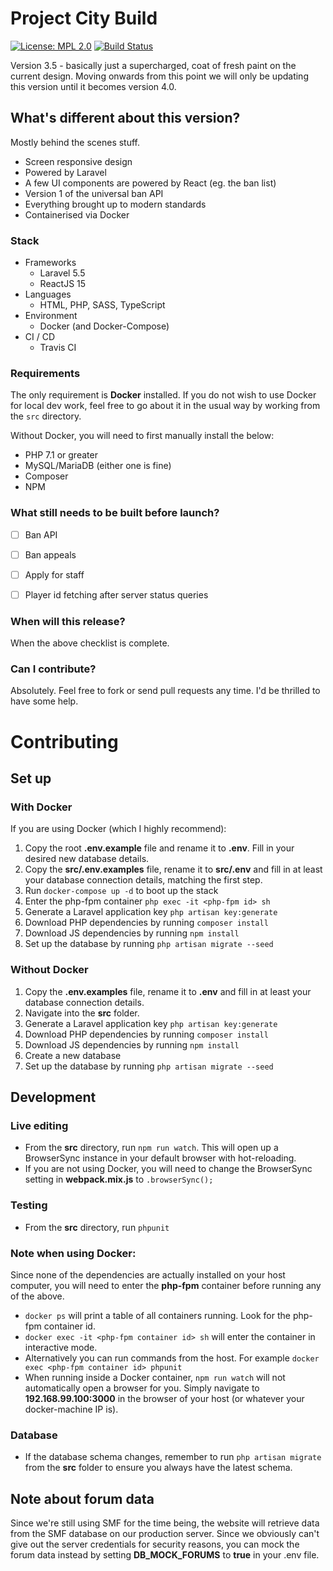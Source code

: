 # Project City Build
[![License: MPL 2.0](https://img.shields.io/badge/License-MPL%202.0-brightgreen.svg)](https://opensource.org/licenses/MPL-2.0) [![Build Status](https://travis-ci.org/itsmyfirstday/ProjectCityBuild.svg?branch=master)](https://travis-ci.org/itsmyfirstday/ProjectCityBuild)

Version 3.5 - basically just a supercharged, coat of fresh paint on the current design. Moving onwards from this point we will only be updating this version until it becomes version 4.0.

## What's different about this version?
Mostly behind the scenes stuff.
* Screen responsive design
* Powered by Laravel
* A few UI components are powered by React (eg. the ban list)
* Version 1 of the universal ban API
* Everything brought up to modern standards
* Containerised via Docker

### Stack
* Frameworks
    * Laravel 5.5
    * ReactJS 15
* Languages
    * HTML, PHP, SASS, TypeScript
* Environment
    * Docker (and Docker-Compose)
* CI /  CD
    * Travis CI

### Requirements
The only requirement is **Docker** installed. If you do not wish to use Docker for local dev work, feel free to go about it in the usual way by working from the ``src`` directory. 

Without Docker, you will need to first manually install the below:

* PHP 7.1 or greater
* MySQL/MariaDB (either one is fine)
* Composer
* NPM

### What still needs to be built before launch?
- [ ] Ban API
- [ ] Ban appeals
- [ ] Apply for staff
- [ ] Player id fetching after server status queries


### When will this release?
When the above checklist is complete.

### Can I contribute?
Absolutely. Feel free to fork or send pull requests any time. I'd be thrilled to have some help.

# Contributing
## Set up
### With Docker
If you are using Docker (which I highly recommend):
1. Copy the root **.env.example** file and rename it to **.env**. Fill in your desired new database details.
2. Copy the **src/.env.examples** file, rename it to **src/.env** and fill in at least your database connection details, matching the first step.
3. Run ``docker-compose up -d`` to boot up the stack
4. Enter the php-fpm container `php exec -it <php-fpm id> sh`
5. Generate a Laravel application key `php artisan key:generate`
6. Download PHP dependencies by running `composer install`
7. Download JS dependencies by running `npm install`
8. Set up the database by running `php artisan migrate --seed`

### Without Docker
1. Copy the **.env.examples** file, rename it to **.env** and fill in at least your database connection details.
2. Navigate into the **src** folder.
3. Generate a Laravel application key `php artisan key:generate`
4. Download PHP dependencies by running `composer install`
5. Download JS dependencies by running `npm install`
6. Create a new database
7. Set up the database by running `php artisan migrate --seed`


## Development
### Live editing
* From the **src** directory, run `npm run watch`. This will open up a BrowserSync instance in your default browser with hot-reloading. 
* If you are not using Docker, you will need to change the BrowserSync setting in **webpack.mix.js** to ``.browserSync();``

### Testing
* From the **src** directory, run `phpunit`

### Note when using Docker:
Since none of the dependencies are actually installed on your host computer, you will need to enter the **php-fpm** container before running any of the above.
* ``docker ps`` will print a table of all containers running. Look for the php-fpm container id.
* ``docker exec -it <php-fpm container id> sh`` will enter the container in interactive mode.
* Alternatively you can run commands from the host. For example ``docker exec <php-fpm container id> phpunit``
* When running inside a Docker container, ``npm run watch`` will not automatically open a browser for you. Simply navigate to **192.168.99.100:3000** in the browser of your host (or whatever your docker-machine IP is).

### Database
* If the database schema changes, remember to run ``php artisan migrate`` from the **src** folder to ensure you always have the latest schema.

## Note about forum data
Since we're still using SMF for the time being, the website will retrieve data from the SMF database on our production server. Since we obviously can't give out the server credentials for security reasons, you can mock the forum data instead by setting **DB_MOCK_FORUMS** to **true** in your .env file.